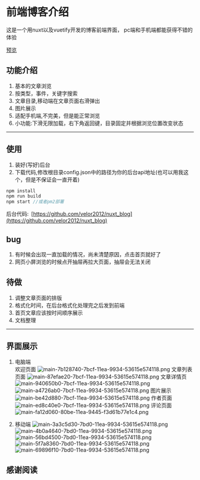 # 前端博客介绍

这是一个用nuxt以及vuetify开发的博客前端界面，
pc端和手机端都能获得不错的体验  

[预览](https://www.velor2012.xyz:3000)

## 功能介绍

1. 基本的文章浏览
2. 按类型，事件，关键字搜索
3. 文章目录,移动端在文章页面右滑弹出
4. 图片展示
5. 适配手机端,不完美，但是能正常浏览
6. 小功能:下滑无限加载，右下角返回键，目录固定并根据浏览位置改变状态

***

## 使用

1. 装好(写好)后台
2. 下载代码,修改根目录config.json中的路径为你的后台api地址(也可以用我这个，但是不保证会一直开着)

``` js
npm install
npm run build
npm start //或者pm2部署

```

后台代码:&ensp;[https://github.com/velor2012/nuxt_blog](https://github.com/velor2012/nuxt_blog)

## bug

1. 有时候会出现一直加载的情况，尚未清楚原因，点击首页就好了
2. 网页小屏浏览的时候点开抽屉再拉大页面，抽屉会无法关闭

## 待做

1. 调整文章页面的排版
2. 格式化时间，在后台格式化处理完之后发到前端
3. 首页文章应该按时间顺序展示
4. 文档整理

***

## 界面展示

1. 电脑端  
欢迎页面
![main-7b128740-7bcf-11ea-9934-53615e574118.png](https://cdn.jsdelivr.net/gh/velor2012/imageHosting/blog/5e83efe462076003c3534e55/main-7b128740-7bcf-11ea-9934-53615e574118.png)
文章列表页面
![main-87efae20-7bcf-11ea-9934-53615e574118.png](https://cdn.jsdelivr.net/gh/velor2012/imageHosting/blog/5e83efe462076003c3534e55/main-87efae20-7bcf-11ea-9934-53615e574118.png)
文章详情页
![main-940650b0-7bcf-11ea-9934-53615e574118.png](https://cdn.jsdelivr.net/gh/velor2012/imageHosting/blog/5e83efe462076003c3534e55/main-940650b0-7bcf-11ea-9934-53615e574118.png)
![main-a4726ab0-7bcf-11ea-9934-53615e574118.png](https://cdn.jsdelivr.net/gh/velor2012/imageHosting/blog/5e83efe462076003c3534e55/main-a4726ab0-7bcf-11ea-9934-53615e574118.png)
图片展示
![main-be42d880-7bcf-11ea-9934-53615e574118.png](https://cdn.jsdelivr.net/gh/velor2012/imageHosting/blog/5e83efe462076003c3534e55/main-be42d880-7bcf-11ea-9934-53615e574118.png)
作者页面
![main-ed8c40e0-7bcf-11ea-9934-53615e574118.png](https://cdn.jsdelivr.net/gh/velor2012/imageHosting/blog/5e83efe462076003c3534e55/main-ed8c40e0-7bcf-11ea-9934-53615e574118.png)
评论页面
![main-fa12d060-80be-11ea-9445-f3d61b77e1c4.png](https://cdn.jsdelivr.net/gh/velor2012/imageHosting/blog/5e83efe462076003c3534e55/main-fa12d060-80be-11ea-9445-f3d61b77e1c4.png)

2. 移动端
![main-3a3c5d30-7bd0-11ea-9934-53615e574118.png](https://cdn.jsdelivr.net/gh/velor2012/imageHosting/blog/5e83efe462076003c3534e55/main-3a3c5d30-7bd0-11ea-9934-53615e574118.png)
![main-4b0a4640-7bd0-11ea-9934-53615e574118.png](https://cdn.jsdelivr.net/gh/velor2012/imageHosting/blog/5e83efe462076003c3534e55/main-4b0a4640-7bd0-11ea-9934-53615e574118.png)
![main-56bd4500-7bd0-11ea-9934-53615e574118.png](https://cdn.jsdelivr.net/gh/velor2012/imageHosting/blog/5e83efe462076003c3534e55/main-56bd4500-7bd0-11ea-9934-53615e574118.png)
![main-5f7a8360-7bd0-11ea-9934-53615e574118.png](https://cdn.jsdelivr.net/gh/velor2012/imageHosting/blog/5e83efe462076003c3534e55/main-5f7a8360-7bd0-11ea-9934-53615e574118.png)
![main-69896f10-7bd0-11ea-9934-53615e574118.png](https://cdn.jsdelivr.net/gh/velor2012/imageHosting/blog/5e83efe462076003c3534e55/main-69896f10-7bd0-11ea-9934-53615e574118.png)
## 感谢阅读
